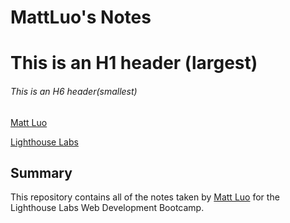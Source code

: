 # MattLuo's Notes
# This is an H1 header (largest)
###### This is an H6 header(smallest)

[Matt Luo](https://github.com/MattLuo90)

[Lighthouse Labs](https://www.lighthouselabs.ca/)


## Summary
This repository contains all of the notes taken by [Matt Luo](https://github.com/MattLuo90) for the Lighthouse Labs Web Development Bootcamp.